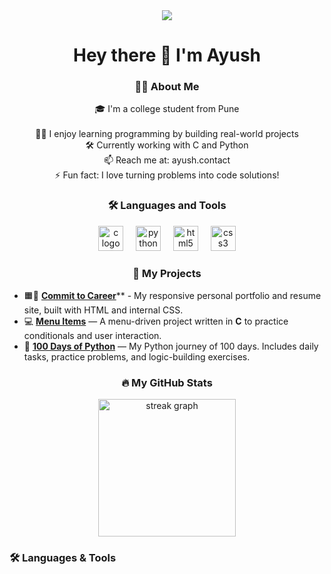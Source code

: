 <div align="center">
  <img src="https://media.giphy.com/media/qgQUggAC3Pfv687qPC/giphy.gif" />
</div>

###

<h1 align="center">Hey there 👋 I'm Ayush</h1>

###

<h3 align="center">👨‍💻 About Me</h3>

<p align="center">
🎓 I'm a college student from Pune<br><br>
👨‍💻 I enjoy learning programming by building real-world projects<br>
🛠️ Currently working with C and Python<br>
📫 Reach me at: ayush.contact<br>
⚡ Fun fact: I love turning problems into code solutions!
</p>

###

<h3 align="center">🛠 Languages and Tools</h3>

<div align="center">
  <img src="https://cdn.jsdelivr.net/gh/devicons/devicon/icons/c/c-original.svg" height="40" alt="c logo" />
  <img width="12" />
  <img src="https://cdn.jsdelivr.net/gh/devicons/devicon/icons/python/python-original.svg" height="40" alt="python logo" />
  <img width="12" />
  <img src="https://cdn.jsdelivr.net/gh/devicons/devicon/icons/html5/html5-original.svg" height="40" alt="html5 logo" />
  <img width="12" />
  <img src="https://cdn.jsdelivr.net/gh/devicons/devicon/icons/css3/css3-original.svg" height="40" alt="css3 logo" />
</div>

###

<h3 align="center">📂 My Projects</h3>

- 🟧🎨 [**Commit to Career**](https://github.com/ayush212op/commit-to-career)** - My responsive personal portfolio and resume site, built with HTML and internal CSS.
- 💻 [**Menu Items**](https://github.com/ayush212op/menu-items) — A menu-driven project written in **C** to practice conditionals and user interaction.  
- 🐍 [**100 Days of Python**](https://github.com/ayush212op/100-days-of-python) — My Python journey of 100 days. Includes daily tasks, practice problems, and logic-building exercises.

###

<h3 align="center">🔥 My GitHub Stats</h3>

<div align="center">
  <img src="https://streak-stats.demolab.com?user=ayush212op&theme=dark&hide_border=false&border_radius=5" height="220" alt="streak graph" />
</div>

### 🛠️ Languages & Tools



